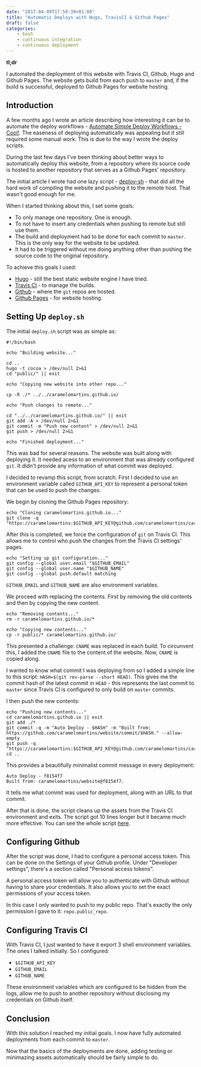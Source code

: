 ```yaml
---
date: "2017-04-09T17:50:39+01:00"
title: "Automatic Deploys with Hugo, TravisCI & Github Pages"
draft: false
categories:
    - bash
    - continuous integration
    - continuous deployment
---
```

**tl;dr**

I automated the deployment of this website with Travis CI, Github, Hugo and Github Pages. The website gets build from each push to `master` and, if the build is successful, deployed to Github Pages for website hosting.

## Introduction

A few months ago I wrote an article describing how interesting it can be to automate the deploy workflows - [Automate Simple Deploy Workflows - Cool!](../automate-simple-deploy-workflows---cool/). The easeness of deploying automatically was appealing but it still required some manual work. This is due to the way I wrote the deploy scripts.

During the last few days I've been thinking about better ways to automatically deploy this website, from a repository where its source code is hosted to another repository that serves as a Github Pages' repository.

The initial article I wrote had one lazy script - [deploy-sh](https://github.com/caramelomartins/website/blob/master/scripts/deploy.sh) - that did all the hard work of compiling the website and pushing it to the remote host. That wasn't good enough for me.

When I started thinking about this, I set some goals:

- To only manage one repository. One is enough.
- To not have to insert any credentials when pushing to remote but still use them.
- The build and deployment had to be done for each commit to `master`. This is the only way for the website to be updated.
- It had to be triggered without me doing anything other than pushing the source code to the original repository.

To achieve this goals I used:

- [Hugo](https://gohugo.io/) - still the best static website engine I have tried.
- [Travis CI](https://travis-ci.org/) - to manage the builds.
- [Github](https://github.com) - where the `git` repos are hosted.
- [Github Pages](https://pages.github.com/) - for website hosting.

## Setting Up `deploy.sh`

The initial `deploy.sh` script was as simple as:

```
#!/bin/bash

echo "Building website..."

cd ..
hugo -t cocoa > /dev/null 2>&1
cd "public/" || exit

echo "Copying new website into other repo..."

cp -R ./* ../../caramelomartins.github.io/

echo "Push changes to remote..."

cd "../../caramelomartins.github.io/" || exit
git add -A > /dev/null 2>&1
git commit -m "Push new content" > /dev/null 2>&1
git push > /dev/null 2>&1

echo "Finished deployment..."
```

This was bad for several reasons. The website was built along with deploying it. It needed acess to an environment that was already configured `git`. It didn't provide any information of what commit was deployed.

I decided to revamp this script, from scratch. First I decided to use an environment variable called `GITHUB_API_KEY` to represent a personal token that can be used to push the changes.

We begin by cloning the Github Pages repository:

```
echo "Cloning caramelomartins.github.io..."
git clone -q "https://caramelomartins:$GITHUB_API_KEY@github.com/caramelomartins/caramelomartins.github.io.git"
```

After this is completed, we force the configuration of `git` on Travis CI. This allows me to control who push the changes from the Travis CI settings' pages.

```
echo "Setting up git configuration..."
git config --global user.email "$GITHUB_EMAIL"
git config --global user.name "$GITHUB_NAME"
git config --global push.default matching
```

`GITHUB_EMAIL` and `GITHUB_NAME` are also environment variables.

We proceed with replacing the contents. First by removing the old contents and then by copying the new content.

```
echo "Removing contents..."
rm -r caramelomartins.github.io/*

echo "Copying new contents..."
cp -r public/* caramelomartins.github.io/
```

This presented a challenge: `CNAME` was replaced in each build. To circunvent this, I added the `CNAME` file to the content of the website. Now, `CNAME` is copied along.

I wanted to know what commit I was deploying from so I added a simple line to this script: `HASH=$(git rev-parse --short HEAD)`. This gives me the commit hash of the latest commit in `HEAD` - this represents the last commit to `master` since Travis CI is configured to only build on `master` commits.

I then push the new contents:

```
echo "Pushing new contents..."
cd caramelomartins.github.io || exit
git add ./*
git commit -q -m "Auto Deploy - $HASH" -m "Built from: https://github.com/caramelomartins/website/commit/$HASH." --allow-empty
git push -q "https://caramelomartins:$GITHUB_API_KEY@github.com/caramelomartins/caramelomartins.github.io.git"
cd ..
```

This provides a beautifully minimalist commit message in every deployment:

```
Auto Deploy - f8154f7
Built from: caramelomartins/website@f8154f7.
```

It tells me what commit was used for deployment, along with an URL to that commit.

After that is done, the script cleans up the assets from the Travis CI environment and exits. The script got 10 lines longer but it became much more effective. You can see the whole script [here](https://github.com/caramelomartins/website/blob/master/scripts/deploy.sh).

## Configuring Github

After the script was done, I had to configure a personal access token. This can be done on the Settings of your Github profile. Under "Developer settings", there's a section called "Personal access tokens".

A personal access token will allow you to authenticate with Github without having to share your credentials. It also allows you to set the exact permissions of your access token.

In this case I only wanted to push to my public repo. That's exactly the only permission I gave to it: `repo.public_repo`.

## Configuring Travis CI

With Travis CI, I just wanted to have it export 3 shell environment variables. The ones I talked initially. So I configured:

- `$GITHUB_API_KEY`
- `GITHUB_EMAIL`
- `GITHUB_NAME`

These environment variables which are configured to be hidden from the logs, allow me to push to another repository without disclosing my credentials on Github itself.

## Conclusion

With this solution I reached my initial goals. I now have fully automated deployments from each commit to `master`.

Now that the basics of the deployments are done, adding testing or minimazing assets automatically should be fairly simple to do.
